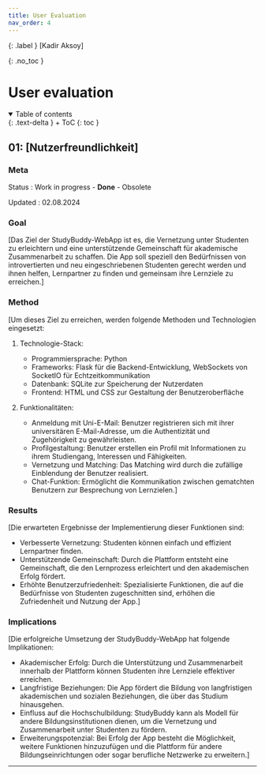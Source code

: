```yaml
---
title: User Evaluation
nav_order: 4
---
```


{: .label }
[Kadir Aksoy]

{: .no_toc }
# User evaluation

<details open markdown="block">
{: .text-delta }
<summary>Table of contents</summary>
+ ToC
{: toc }
</details>

## 01: [Nutzerfreundlichkeit]

### Meta

Status
: Work in progress - **Done** - Obsolete

Updated
: 02.08.2024

### Goal

[Das Ziel der StudyBuddy-WebApp ist es, die Vernetzung unter Studenten zu erleichtern und eine unterstützende Gemeinschaft für akademische Zusammenarbeit zu schaffen. Die App soll speziell den Bedürfnissen von introvertierten und neu eingeschriebenen Studenten gerecht werden und ihnen helfen, Lernpartner zu finden und gemeinsam ihre Lernziele zu erreichen.]

### Method

[Um dieses Ziel zu erreichen, werden folgende Methoden und Technologien eingesetzt: 

 1. Technologie-Stack:

    * Programmiersprache: Python
    * Frameworks: Flask für die Backend-Entwicklung, WebSockets von SocketIO für Echtzeitkommunikation
    * Datenbank: SQLite zur Speicherung der Nutzerdaten
    * Frontend: HTML und CSS zur Gestaltung der Benutzeroberfläche
    
2. Funktionalitäten:

    * Anmeldung mit Uni-E-Mail: Benutzer registrieren sich mit ihrer universitären E-Mail-Adresse, um die Authentizität und Zugehörigkeit zu gewährleisten.
    * Profilgestaltung: Benutzer erstellen ein Profil mit Informationen zu ihrem Studiengang, Interessen und Fähigkeiten.
    * Vernetzung und Matching: Das Matching wird durch die zufällige Einblendung der Benutzer realisiert.
    * Chat-Funktion: Ermöglicht die Kommunikation zwischen gematchten Benutzern zur Besprechung von Lernzielen.]

### Results

[Die erwarteten Ergebnisse der Implementierung dieser Funktionen sind:

* Verbesserte Vernetzung: Studenten können einfach und effizient Lernpartner finden.
* Unterstützende Gemeinschaft: Durch die Plattform entsteht eine Gemeinschaft, die den Lernprozess erleichtert und den akademischen Erfolg fördert.
* Erhöhte Benutzerzufriedenheit: Spezialisierte Funktionen, die auf die Bedürfnisse von Studenten zugeschnitten sind, erhöhen die Zufriedenheit und Nutzung der App.]

### Implications

[Die erfolgreiche Umsetzung der StudyBuddy-WebApp hat folgende Implikationen:

* Akademischer Erfolg: Durch die Unterstützung und Zusammenarbeit innerhalb der Plattform können Studenten ihre Lernziele effektiver erreichen.
* Langfristige Beziehungen: Die App fördert die Bildung von langfristigen akademischen und sozialen Beziehungen, die über das Studium hinausgehen.
* Einfluss auf die Hochschulbildung: StudyBuddy kann als Modell für andere Bildungsinstitutionen dienen, um die Vernetzung und Zusammenarbeit unter Studenten zu fördern.
* Erweiterungspotenzial: Bei Erfolg der App besteht die Möglichkeit, weitere Funktionen hinzuzufügen und die Plattform für andere Bildungseinrichtungen oder sogar berufliche Netzwerke zu erweitern.]
---